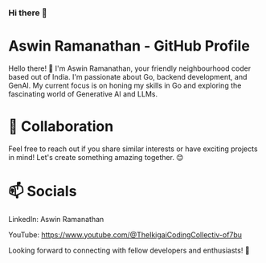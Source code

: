 ### Hi there 👋

<!--
**AswinRam4433/AswinRam4433** is a ✨ _special_ ✨ repository because its `README.md` (this file) appears on your GitHub profile.

Here are some ideas to get you started:

- 🔭 I’m currently working on ...
- 🌱 I’m currently learning ...
- 👯 I’m looking to collaborate on ...
- 🤔 I’m looking for help with ...
- 💬 Ask me about ...
- 📫 How to reach me: ...
- 😄 Pronouns: ...
- ⚡ Fun fact: ...
-->






# Aswin Ramanathan - GitHub Profile

Hello there! 👋 I'm Aswin Ramanathan, your friendly neighbourhood coder based out of India. I'm passionate about Go, backend development, and GenAI. My current focus is on honing my skills in Go and exploring the fascinating world of Generative AI and LLMs.


# 🤝 Collaboration

Feel free to reach out if you share similar interests or have exciting projects in mind! Let's create something amazing together. 😊

# 📫 Socials

LinkedIn: Aswin Ramanathan 

YouTube: https://www.youtube.com/@TheIkigaiCodingCollectiv-of7bu


Looking forward to connecting with fellow developers and enthusiasts! 🚀
